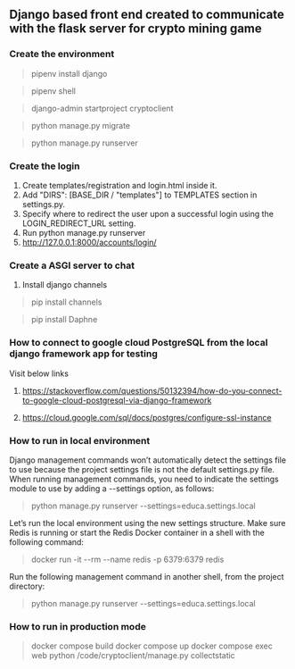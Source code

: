 ## Django based front end created to communicate with the flask server for crypto mining game

### Create the environment

> pipenv install django

> pipenv shell

> django-admin startproject cryptoclient

> python manage.py migrate

> python manage.py runserver

### Create the login

1. Create templates/registration and login.html inside it.
2. Add  "DIRS": [BASE_DIR / "templates"] to TEMPLATES  section in settings.py.
3. Specify where to redirect the user upon a successful login using the LOGIN_REDIRECT_URL setting.
4. Run  python manage.py runserver
5. http://127.0.0.1:8000/accounts/login/


### Create a ASGI server to chat 

1. Install django channels

> pip install channels

> pip install Daphne


### How to connect to google cloud PostgreSQL from the local django framework app for testing

Visit below links

1. https://stackoverflow.com/questions/50132394/how-do-you-connect-to-google-cloud-postgresql-via-django-framework

2. https://cloud.google.com/sql/docs/postgres/configure-ssl-instance



### How to run in local environment

Django management commands won’t automatically detect the settings file to use because the project settings file is not the default settings.py file. When running management commands, you need to indicate the settings module to use by adding a --settings option, as follows:

>python manage.py runserver --settings=educa.settings.local


Let’s run the local environment using the new settings structure. Make sure Redis is running or start the Redis Docker container in a shell with the following command:

>docker run -it --rm --name redis -p 6379:6379 redis

Run the following management command in another shell, from the project directory:

>python manage.py runserver --settings=educa.settings.local


### How to run in production mode 
>docker compose build
>docker compose up
> docker compose exec web python /code/cryptoclient/manage.py collectstatic